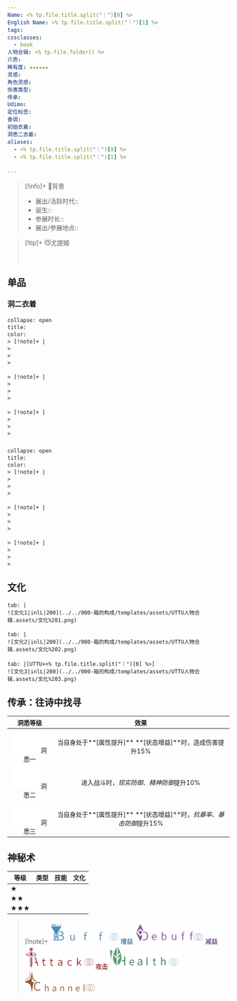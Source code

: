 ```yaml
---
Name: <% tp.file.title.split("｜")[0] %>
English Name: <% tp.file.title.split("｜")[1] %>
tags: 
cssclasses:
  - book
人物合辑: <% tp.file.folder() %>
介质: 
稀有度: ★★★★★★
灵感: 
角色灵感: 
伤害类型: 
传承: 
Udimo: 
定位标签: 
香调: 
初始衣着: 
洞悉二衣着: 
aliases:
  - <% tp.file.title.split("｜")[0] %>
  - <% tp.file.title.split("｜")[1] %>

---
```



> [!info]+ 🌆背景
> - 展出/活跃时代:: 
> - 诞生:: 
> - 参展时长:: 
> - 展出/参展地点:: 

> [!tip]+ 😼尤提姆
> 
> 
> <div style="height: 20px"></div>
> 
> 

## 单品

### 洞二衣着

````ad-flex
collapse: open
title: 
color: 
> [!note]+ |
> 
> 
> 

> [!note]+ |
> 
> 
> 

> [!note]+ |
> 
> 
> 
````

### 

````ad-flex
collapse: open
title: 
color: 
> [!note]+ |
> 
> 
> 

> [!note]+ |
> 
> 
> 

> [!note]+ |
> 
> 
> 
````

## 文化

````tab
tab: |
![文化1|inlL|200](../../000-箱的构成/templates/assets/UTTU人物合辑.assets/文化%201.png)

tab: |
![文化2|inlL|200](../../000-箱的构成/templates/assets/UTTU人物合辑.assets/文化%202.png)

tab: |[UTTU×<% tp.file.title.split("｜")[0] %>]
![文化3|inlL|200](../../000-箱的构成/templates/assets/UTTU人物合辑.assets/文化%203.png)

````

## 传承：往诗中找寻

|                                 洞悉等级                                  |                      效果                       |
| :-------------------------------------------------------------------: | :-------------------------------------------: |
| ![洞悉一\|50](000-箱的构成/templates/assets/UTTU人物合辑.assets/图标%20洞悉Ⅰ.png)洞悉一 |     当自身处于**[属性提升]** **[状态增益]**时，造成伤害提升15%     |
| ![洞悉二\|50](000-箱的构成/templates/assets/UTTU人物合辑.assets/图标%20洞悉Ⅱ.png)洞悉二 |           进入战斗时，*现实防御*、*精神防御*提升10%            |
| ![洞悉三\|50](000-箱的构成/templates/assets/UTTU人物合辑.assets/图标%20洞悉Ⅲ.png)洞悉三 | 当自身处于**[属性提升]** **[状态增益]**时，*抗暴率*、*暴击防御*提升15% |

## 神秘术


| 等级  | 类型  | 技能  | 文化  |
| --- | --- | --- | --- |
| ★   |     |     |     |
| ★★  |     |     |     |
| ★★★ |     |     |     |

> [!note]+ 
> ![增益|100](000-箱的构成/templates/assets/UTTU人物合辑.assets/Buff.png)<b><font color="#5c87b3">增益</font></b>
> ![减益](000-箱的构成/templates/assets/UTTU人物合辑.assets/Debuff.png)<b><font color="#7B5E91">减益</font></b>
> ![攻击](000-箱的构成/templates/assets/UTTU人物合辑.assets/Attack.png)<b><font color="#933334">攻击</font></b>
> ![治疗<b><font color="#5c87b3">增益</font></b>](000-箱的构成/templates/assets/UTTU人物合辑.assets/Health.png)
> ![吟诵](000-箱的构成/templates/assets/UTTU人物合辑.assets/Channel.png)